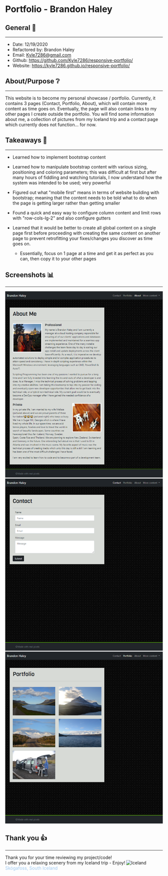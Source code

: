 # Portfolio - Brandon Haley

## General 📖
---
- Date:           12/19/2020
- Refactored by:  Brandon Haley
- Email:          Kyle7286@gmail.com
- Github:         https://github.com/Kyle7286/responsive-portfolio/
- Website:        https://kyle7286.github.io/responsive-portfolio/

## About/Purpose ❔
---
This website is to become my personal showcase / portfolio.  Currently, it contains 3 pages (Contact, Portfolio, About), which will contain more content as time goes on.  Eventually, the page will also contain links to my other pages I create outside the portfolio.  You will find some information about me, a collection of pictures from my Iceland trip and a contact page which currently does not function... for now.

## Takeaways 🥡
--- 
* Learned how to implement bootstrap content

* Learned how to manipulate bootstrap content with various sizing, positioning and coloring parameters; this was difficult at first but after many hours of fiddling and watching tutorials, I now understand how the system was intended to be used; very powerful

* Figured out what "mobile first" means in terms of website building with bootstrap; meaning that the content needs to be told what to do when the page is getting larger rather than getting smaller

* Found a quick and easy way to configure column content and limit rows with "row-cols-lg-2" and also configure gutters

* Learned that it would be better to create all global content on a single page first before proceeding with creating the same content on another page to prevent retrofitting your fixes/changes you discover as time goes on.  
    * Essentially, focus on 1 page at a time and get it as perfect as you can, then copy it to your other pages

## Screenshots 📊
---
![Screenshot](./assets/images/screenshot_about.png)
![Screenshot](./assets/images/screenshot_contact.png)
![Screenshot](./assets/images/screenshot_portfolio.png)



## Thank you 👍 
---
Thank you for your time reviewing my project/code!<br>
I offer you a relaxing scenery from my Iceland trip - Enjoy!
![Iceland](./assets/images/portfolio/DSC_6110.jpg)
<span style="color:#a0c9f0">Skógafoss, South Iceland</span>


